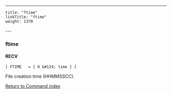 ---
    title: "ftime"
    linkTitle: "ftime"
    weight: 1370
---<span id="ftime"></span>

### ftime

#### RECV

`[ FTIME   = { 0 &#124; time } ]`

File creation time (HHMMSSCC).

[Return to Command index](../../)

 
